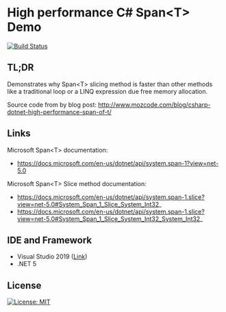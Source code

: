 

# High performance C# Span&lt;T> Demo

[![Build Status](https://dev.azure.com/mozcode/Maximum%20Performance%20CSharp/_apis/build/status/CI-High-Performance-Span-Of-T-Demo?branchName=main)](https://dev.azure.com/mozcode/Maximum%20Performance%20CSharp/_build/latest?definitionId=4&branchName=main)


## **TL;DR**

Demonstrates why Span&lt;T> slicing method is faster than other methods like a traditional loop or a LINQ expression due free memory allocation.

Source code from by blog post:  http://www.mozcode.com/blog/csharp-dotnet-high-performance-span-of-t/

## Links

Microsoft Span&lt;T> documentation: 

- https://docs.microsoft.com/en-us/dotnet/api/system.span-1?view=net-5.0
  

Microsoft Span&lt;T> Slice method documentation: 

- https://docs.microsoft.com/en-us/dotnet/api/system.span-1.slice?view=net-5.0#System_Span_1_Slice_System_Int32_
- https://docs.microsoft.com/en-us/dotnet/api/system.span-1.slice?view=net-5.0#System_Span_1_Slice_System_Int32_System_Int32_

## IDE and Framework

- Visual Studio 2019 ([Link](https://visualstudio.microsoft.com/downloads/))
- .NET 5



## License

[![License: MIT](https://img.shields.io/badge/License-MIT-yellow.svg)](https://github.com/Jordiag/high-performance-span-of-t-demo/blob/main/LICENSE)

